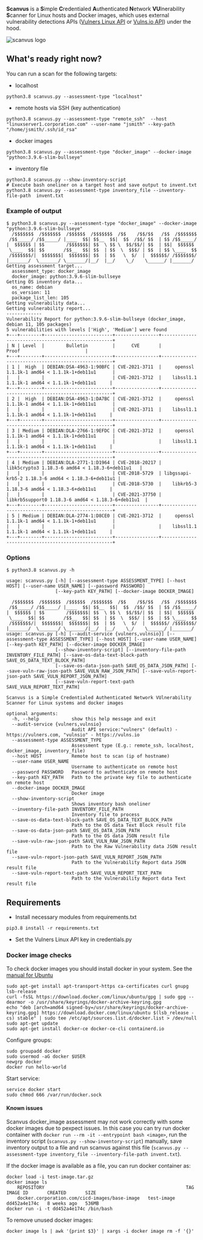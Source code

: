 **Scanvus** is a **S**imple **C**redentialed **A**uthenticated **N**etwork **VU**lnerability **S**canner for Linux hosts and Docker images, which uses external vulnerability detections APIs ([Vulners Linux API](https://vulners.com/docs/API_wrapper/linux_audit/) or [Vulns.io API](https://vulns.io/)) under the hood.

![scanvus logo](https://raw.githubusercontent.com/leonov-av/scanvus/main/logo/scanvus_line.png)

## What's ready right now?

You can run a scan for the following targets:
* localhost
```buildoutcfg
python3.8 scanvus.py --assessment-type "localhost"
```
* remote hosts via SSH (key authentication) 
```buildoutcfg
python3.8 scanvus.py --assessment-type "remote_ssh"  --host "linuxserver1.corporation.com" --user-name "jsmith" --key-path "/home/jsmith/.ssh/id_rsa"
```
* docker images 
```buildoutcfg
python3.8 scanvus.py --assessment-type "docker_image" --docker-image "python:3.9.6-slim-bullseye" 
```
* inventory file 
```buildoutcfg
python3.8 scanvus.py --show-inventory-script
# Execute bash oneliner on a target host and save output to invent.txt
python3.8 scanvus.py --assessment-type inventory_file --inventory-file-path  invent.txt
```
### Example of output
```buildoutcfg
$ python3.8 scanvus.py --assessment-type "docker_image" --docker-image "python:3.9.6-slim-bullseye" 
  /$$$$$$$  /$$$$$$$  /$$$$$$  /$$$$$$$  /$$    /$$/$$   /$$  /$$$$$$$
 /$$_____/ /$$_____/ |____  $$| $$__  $$|  $$  /$$/ $$  | $$ /$$_____/
|  $$$$$$ | $$        /$$$$$$$| $$  \ $$ \  $$/$$/| $$  | $$|  $$$$$$ 
 \____  $$| $$       /$$__  $$| $$  | $$  \  $$$/ | $$  | $$ \____  $$
 /$$$$$$$/|  $$$$$$$|  $$$$$$$| $$  | $$   \  $/  |  $$$$$$/ /$$$$$$$/
|_______/  \_______/ \_______/|__/  |__/    \_/    \______/ |_______/ 
Getting assessment target...
  assessment_type: docker_image
  docker_image: python:3.9.6-slim-bullseye
Getting OS inventory data...
  os_name: debian
  os_version: 11
  package_list_len: 105
Getting vulnerability data...
Getting vulnerability report...
-------------
Vulnerability Report for python:3.9.6-slim-bullseye (docker_image, debian 11, 105 packages)
5 vulnerabilities with levels ['High', 'Medium'] were found
+---+--------+-------------------------+----------------+----------------------------------------------------+
| N | Level  |        Bulletin         |      CVE       |                       Proof                        |
+---+--------+-------------------------+----------------+----------------------------------------------------+
| 1 |  High  | DEBIAN:DSA-4963-1:90BFC | CVE-2021-3711  |     openssl 1.1.1k-1 amd64 < 1.1.1k-1+deb11u1      |
|   |        |                         | CVE-2021-3712  |    libssl1.1 1.1.1k-1 amd64 < 1.1.1k-1+deb11u1     |
+---+--------+-------------------------+----------------+----------------------------------------------------+
| 2 |  High  | DEBIAN:DSA-4963-1:DA7BC | CVE-2021-3712  |     openssl 1.1.1k-1 amd64 < 1.1.1k-1+deb11u1      |
|   |        |                         | CVE-2021-3711  |    libssl1.1 1.1.1k-1 amd64 < 1.1.1k-1+deb11u1     |
+---+--------+-------------------------+----------------+----------------------------------------------------+
| 3 | Medium | DEBIAN:DLA-2766-1:9EFDC | CVE-2021-3712  |     openssl 1.1.1k-1 amd64 < 1.1.1k-1+deb11u1      |
|   |        |                         |                |    libssl1.1 1.1.1k-1 amd64 < 1.1.1k-1+deb11u1     |
+---+--------+-------------------------+----------------+----------------------------------------------------+
| 4 | Medium | DEBIAN:DLA-2771-1:D1964 | CVE-2018-20217 |   libk5crypto3 1.18.3-6 amd64 < 1.18.3-6+deb11u1   |
|   |        |                         | CVE-2018-5729  | libgssapi-krb5-2 1.18.3-6 amd64 < 1.18.3-6+deb11u1 |
|   |        |                         | CVE-2018-5730  |    libkrb5-3 1.18.3-6 amd64 < 1.18.3-6+deb11u1     |
|   |        |                         | CVE-2021-37750 | libkrb5support0 1.18.3-6 amd64 < 1.18.3-6+deb11u1  |
+---+--------+-------------------------+----------------+----------------------------------------------------+
| 5 | Medium | DEBIAN:DLA-2774-1:D8CE0 | CVE-2021-3712  |     openssl 1.1.1k-1 amd64 < 1.1.1k-1+deb11u1      |
|   |        |                         |                |    libssl1.1 1.1.1k-1 amd64 < 1.1.1k-1+deb11u1     |
+---+--------+-------------------------+----------------+----------------------------------------------------+
```
### Options
```buildoutcfg
$ python3.8 scanvus.py -h

usage: scanvus.py [-h] [--assessment-type ASSESSMENT_TYPE] [--host HOST] [--user-name USER_NAME] [--password PASSWORD]
                  [--key-path KEY_PATH] [--docker-image DOCKER_IMAGE]
                  
  /$$$$$$$  /$$$$$$$  /$$$$$$  /$$$$$$$  /$$    /$$/$$   /$$  /$$$$$$$
 /$$_____/ /$$_____/ |____  $$| $$__  $$|  $$  /$$/ $$  | $$ /$$_____/
|  $$$$$$ | $$        /$$$$$$$| $$  \ $$ \  $$/$$/| $$  | $$|  $$$$$$ 
 \____  $$| $$       /$$__  $$| $$  | $$  \  $$$/ | $$  | $$ \____  $$
 /$$$$$$$/|  $$$$$$$|  $$$$$$$| $$  | $$   \  $/  |  $$$$$$/ /$$$$$$$/
|_______/  \_______/ \_______/|__/  |__/    \_/    \______/ |_______/ 
usage: scanvus.py [-h] [--audit-service {vulners,vulnsio}] [--assessment-type ASSESSMENT_TYPE] [--host HOST] [--user-name USER_NAME] [--key-path KEY_PATH] [--docker-image DOCKER_IMAGE]
                  [--show-inventory-script] [--inventory-file-path INVENTORY_FILE_PATH] [--save-os-data-text-block-path SAVE_OS_DATA_TEXT_BLOCK_PATH]
                  [--save-os-data-json-path SAVE_OS_DATA_JSON_PATH] [--save-vuln-raw-json-path SAVE_VULN_RAW_JSON_PATH] [--save-vuln-report-json-path SAVE_VULN_REPORT_JSON_PATH]
                  [--save-vuln-report-text-path SAVE_VULN_REPORT_TEXT_PATH]

Scanvus is a Simple Credentialed Authenticated Network VUlnerability Scanner for Linux systems and docker images

optional arguments:
  -h, --help            show this help message and exit
  --audit-service {vulners,vulnsio}
                        Audit API service:"vulners" (default) - https://vulners.com, "vulnsio" - https://vulns.io
  --assessment-type ASSESSMENT_TYPE
                        Assessment type (E.g.: remote_ssh, localhost, docker_image, inventory_file)
  --host HOST           Remote host to scan (ip of hostname)
  --user-name USER_NAME
                        Username to authenticate on remote host
  --password PASSWORD   Password to authenticate on remote host           
  --key-path KEY_PATH   Path to the private key file to authenticate on remote host
  --docker-image DOCKER_IMAGE
                        Docker image
  --show-inventory-script
                        Shows inventory bash oneliner
  --inventory-file-path INVENTORY_FILE_PATH
                        Inventory file to process
  --save-os-data-text-block-path SAVE_OS_DATA_TEXT_BLOCK_PATH
                        Path to the OS data Text Block result file
  --save-os-data-json-path SAVE_OS_DATA_JSON_PATH
                        Path to the OS data JSON result file
  --save-vuln-raw-json-path SAVE_VULN_RAW_JSON_PATH
                        Path to the Raw Vulnerability data JSON result file
  --save-vuln-report-json-path SAVE_VULN_REPORT_JSON_PATH
                        Path to the Vulnerability Report data JSON result file
  --save-vuln-report-text-path SAVE_VULN_REPORT_TEXT_PATH
                        Path to the Vulnerability Report data Text result file
```

## Requirements
* Install necessary modules from requirements.txt 
```
pip3.8 install -r requirements.txt
```
* Set the Vulners Linux API key in credentials.py

### Docker image checks
To check docker images you should install docker in your system. See the [manual for Ubuntu](https://docs.docker.com/engine/install/ubuntu/)

```
sudo apt-get install apt-transport-https ca-certificates curl gnupg lsb-release
curl -fsSL https://download.docker.com/linux/ubuntu/gpg | sudo gpg --dearmor -o /usr/share/keyrings/docker-archive-keyring.gpg
echo "deb [arch=amd64 signed-by=/usr/share/keyrings/docker-archive-keyring.gpg] https://download.docker.com/linux/ubuntu $(lsb_release -cs) stable" | sudo tee /etc/apt/sources.list.d/docker.list > /dev/null
sudo apt-get update
sudo apt-get install docker-ce docker-ce-cli containerd.io
```
Configure groups:
```
sudo groupadd docker
sudo usermod -aG docker $USER
newgrp docker
docker run hello-world
```

Start service:
```
service docker start
sudo chmod 666 /var/run/docker.sock
```

#### Known issues

Scanvus docker_image assessment may not work correctly with some docker images due to pexpect issues. In this case you can try run docker container with `docker run --rm -it --entrypoint bash <image>`, run the inventory script (`scanvus.py --show-inventory-script`) manually, save inventory output to a file and run scanvus against this file (`scanvus.py --assessment-type inventory_file --inventory-file-path invent.txt`).

If the docker image is available as a file, you can run docker container as:

```
docker load -i test-image.tar.gz
docker image ls
    REPOSITORY                                                    TAG            IMAGE ID       CREATED       SIZE
    docker.corporation.com/cicd-images/base-image   test-image   dd452a4e174c   8 weeks ago   536MB
docker run -i -t dd452a4e174c /bin/bash 
```

To remove unused docker images:

```docker image ls | awk '{print $3}' | xargs -i docker image rm -f '{}'```
